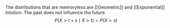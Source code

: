 The distributions that are memoryless are 
[[Geometric]] and [[Exponential]]
Intution: The past does not influence the future
$$P(X>t+s\mid X >t)=P(X>s)$$
